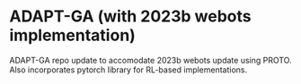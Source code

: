 # ADAPT-GA (with 2023b webots implementation)
ADAPT-GA repo update to accomodate 2023b webots update using PROTO. Also incorporates pytorch library for RL-based implementations. 
